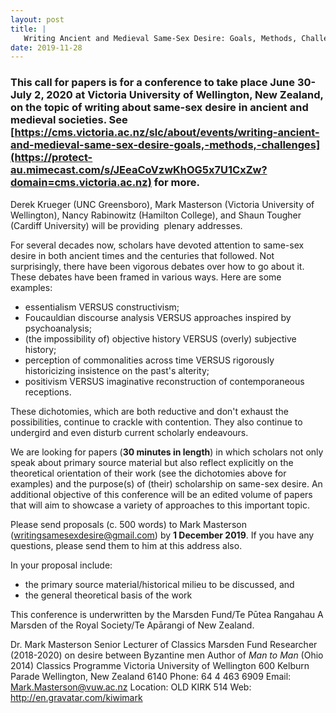 ```yaml
---
layout: post
title: |
   Writing Ancient and Medieval Same-Sex Desire: Goals, Methods, Challenges
date: 2019-11-28
---
```


### This call for papers is for a conference to take place **June 30-July 2, 2020**  at Victoria University of Wellington, New Zealand, on the topic of writing about same-sex desire in ancient and medieval societies. See [https://cms.victoria.ac.nz/slc/about/events/writing-ancient-and-medieval-same-sex-desire-goals,-methods,-challenges](https://protect-au.mimecast.com/s/JEeaCoVzwKhOG5x7U1CxZw?domain=cms.victoria.ac.nz) for more.


Derek Krueger (UNC Greensboro), Mark Masterson (Victoria
University of Wellington), Nancy Rabinowitz (Hamilton College), and
Shaun Tougher (Cardiff University) will be providing  plenary
addresses.

For several decades now, scholars have devoted
attention to same-sex desire in both ancient times and the centuries
that followed. Not surprisingly, there have been vigorous debates over
how to go about it. These debates have been framed in various ways. Here
are some examples:


-   essentialism VERSUS constructivism;
-   Foucauldian discourse analysis VERSUS approaches inspired by
    psychoanalysis;
-   (the impossibility of) objective history VERSUS (overly) subjective
    history;
-   perception of commonalities across time VERSUS rigorously
    historicizing insistence on the past's alterity;
-   positivism VERSUS imaginative reconstruction of contemporaneous
    receptions.


These dichotomies, which are both reductive and don't exhaust the
possibilities, continue to crackle with contention. They also continue
to undergird and even disturb current scholarly
endeavours.

We are looking for papers (**30 minutes in
length**) in which scholars not only speak about primary source material
but also reflect explicitly on the theoretical orientation of their work
(see the dichotomies above for examples) and the purpose(s) of (their)
scholarship on same-sex desire. An additional objective of this
conference will be an edited volume of papers that will aim to showcase
a variety of approaches to this important topic.

Please send
proposals (c. 500 words) to Mark Masterson
(<writingsamesexdesire@gmail.com>) by **1 December 2019**. If you have
any questions, please send them to him at this address
also.

In your proposal include:


-   the primary source material/historical milieu to be discussed, and
-   the general theoretical basis of the work


This conference is underwritten by the Marsden Fund/Te Pūtea
Rangahau A Marsden of the Royal Society/Te Apārangi of New
Zealand.

Dr. Mark Masterson
Senior Lecturer of
Classics
Marsden Fund Researcher (2018-2020) on desire between
Byzantine men
Author of *Man to Man* (Ohio 2014)
Classics
Programme
Victoria University of Wellington
600 Kelburn
Parade
Wellington, New Zealand 6140
Phone: 64 4 463
6909
Email: <Mark.Masterson@vuw.ac.nz>
Location: OLD KIRK
514
Web: <http://en.gravatar.com/kiwimark>
